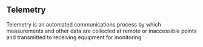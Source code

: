 ## Telemetry ##
Telemetry is an automated communications process by which measurements and other data are collected at remote or inaccessible points and transmitted to receiving equipment for monitoring
